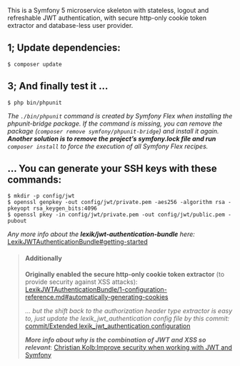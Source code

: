 This is a Symfony 5 microservice skeleton with stateless, logout and refreshable JWT authentication, with secure http-only cookie token extractor and database-less user provider.

1; Update dependencies:
---
`$ composer update`

3; And finally test it ...
---
`$ php bin/phpunit`

*The `./bin/phpunit` command is created by Symfony Flex when installing the phpunit-bridge package. If the command is missing, you can remove the package (`composer remove symfony/phpunit-bridge`) and install it again. **Another solution is to remove the project’s symfony.lock file and run** `composer install` to force the execution of all Symfony Flex recipes.*

... You can generate your SSH keys with these commands:
---
`$ mkdir -p config/jwt`</br>
`$ openssl genpkey -out config/jwt/private.pem -aes256 -algorithm rsa -pkeyopt rsa_keygen_bits:4096`</br>
`$ openssl pkey -in config/jwt/private.pem -out config/jwt/public.pem -pubout`</br>

*Any more info about the **lexik/jwt-authentication-bundle** here:*
[LexikJWTAuthenticationBundle#getting-started](https://github.com/lexik/LexikJWTAuthenticationBundle/blob/master/Resources/doc/index.md#getting-started)

> #### Additionally
>
> **Originally enabled the secure http-only cookie token extractor** (to provide security against XSS attacks):
> [LexikJWTAuthenticationBundle/1-configuration-reference.md#automatically-generating-cookies](https://github.com/lexik/LexikJWTAuthenticationBundle/blob/master/Resources/doc/1-configuration-reference.md#automatically-generating-cookies)
>
> *... but the shift back to the authorization header type extractor is easy to, just update the lexik_jwt_authentication config file by this commit:*
> [commit/Extended lexik_jwt_authentication configuration](https://github.com/danigore/symfony-5-microservice-auth/commit/6a952b83af99340c7335ef0cc276c5a18058272f)
>
> ***More info about why is the combination of JWT and XSS so relevant***:
> [Christian Kolb:Improve security when working with JWT and Symfony](https://blog.liplex.de/improve-security-when-working-with-jwt-and-symfony/)